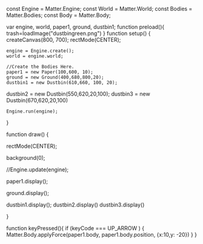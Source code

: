
const Engine = Matter.Engine;
const World = Matter.World;
const Bodies = Matter.Bodies;
const Body = Matter.Body;


var engine, world, paper1, ground, dustbin1;
function preload(){
  trash=loadImage("dustbingreen.png")
}
function setup() {
    createCanvas(800, 700);
    rectMode(CENTER);

    engine = Engine.create();
    world = engine.world;

    //Create the Bodies Here.
    paper1 = new Paper(100,600, 10);
    ground = new Ground(400,680,800,20);
    dustbin1 = new Dustbin(610,660, 100, 20);
   dustbin2 = new Dustbin(550,620,20,100);
    dustbin3 = new Dustbin(670,620,20,100) 
    


    Engine.run(engine);
  
}

function draw() {
  
  rectMode(CENTER);
  
  background(0);
  
  //Engine.update(engine);
    
  paper1.display();

  ground.display();

  dustbin1.display();
dustbin2.display()
dustbin3.display()

  
}

function keyPressed(){
    if (keyCode === UP_ARROW ) {
      Matter.Body.applyForce(paper1.body, paper1.body.position, {x:10,y: -20})
    }
  }



